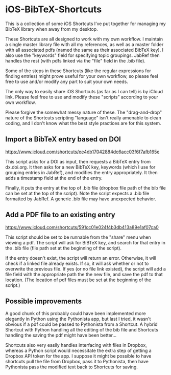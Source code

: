 # iOS-BibTeX-Shortcuts
This is a collection of some iOS Shortcuts I’ve put together for managing my BibTeX library when away from my desktop.

These Shortcuts are all designed to work with my own workflow. I maintain a single master library file with all my references, as well as a master folder with all associated pdfs (named the same as their associated BibTeX key). I also use the "keywords" field for specifying topic groupings. JabRef then handles the rest (with pdfs linked via the "file" field in the .bib file).

Some of the steps in these Shortcuts (like the regular expressions for finding entries) might prove useful for your own workflow, so please feel free to use and/or modify any part to suit your own needs.

The only way to easily share iOS Shortcuts (as far as I can tell) is by iCloud link. Please feel free to use and modify these "scripts" according to your own workflow.

Please forgive the somewhat messy nature of these. The "drag-and-drop" nature of the Shortcuts scripting "language" isn't really amenable to clean coding, and I don't know what the best style practices are for this system. 

## Import a BibTeX entry based on DOI

https://www.icloud.com/shortcuts/ee4db17042884dc6acc03f6f7afb165e

This script asks for a DOI as input, then requests a BibTeX entry from dx.doi.org. It then asks for a new BibTeX key, keywords (which I use for grouping entries in JabRef), and modifies the entry appropriately. It then adds a timestamp field at the end of the entry. 

Finally, it puts the entry at the top of .bib file (dropbox file path of the bib file can be set at the top of the script). Note the script expects a .bib file formatted by JabRef. A generic .bib file may have unexpected behavior.

## Add a PDF file to an existing entry

https://www.icloud.com/shortcuts/591cc01e024f4b3db413a89e1af07ca0

This script should be set to be runnable from the "share" menu when viewing a pdf. The script will ask for BiBTeX key, and search for that entry in the .bib file (file path set at the beginning of the script). 

If the entry doesn't exist, the script will return an error. Otherwise, it will check if a linked file already exists. If so, it will ask whether or not to overwrite the previous file. If yes (or no file link existed), the script will add a file field with the appropriate path the the new file, and save the pdf to that location. (The location of pdf files must be set at the beginning of the script.)

## Possible improvements

A good chunk of this probably could have been implemented more elegantly in Python using the Pythonista app, but last I tried, it wasn't obvious if a pdf could be passed to Pythonista from a Shortcut. A hybrid Shortcut with Python handling all the editing of the bib file and Shortcuts handling the saving the pdf might have been better... 

Shortcuts also very easily handles interfacing with files in Dropbox, whereas a Python script would necessitate the extra step of getting a Dropbox API token for the app. I suppose it might be possible to have shortcuts pull the file from Dropbox, pass it to Pythonista, then have Pythonista pass the modified text back to Shortcuts for saving.


